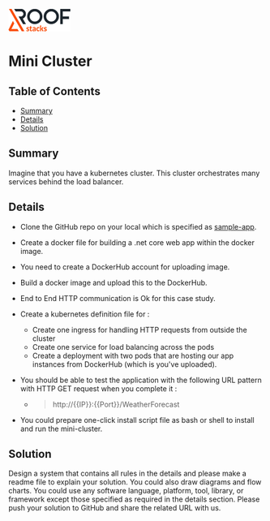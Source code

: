 ![RoofStacks Logo](../../roofstacks-logo.png)

# Mini Cluster

## Table of Contents
- [Summary](#summary)
- [Details](#details)
- [Solution](#solution)

## Summary
Imagine that you have a kubernetes cluster. This cluster orchestrates many services behind the load balancer.

## Details
- Clone the GitHub repo on your local which is specified as [sample-app](sample-app/).
- Create a docker file for building a .net core web app within the docker image.
- You need to create a DockerHub account for uploading image.
- Build a docker image and upload this to the DockerHub.
- End to End HTTP communication is Ok for this case study.
- Create a kubernetes definition file for :
     - Create one ingress for handling HTTP requests from outside the cluster 
     - Create one service for load balancing across the pods 
     - Create a deployment with two pods that are hosting our app instances from DockerHub (which is you've uploaded).
- You should be able to test the application with the following URL pattern with HTTP GET request when you complete it :
     - > http://{{IP}}:{{Port}}/WeatherForecast

- You could prepare one-click install script file as bash or shell to install and run the mini-cluster.

## Solution
Design a system that contains all rules in the details and please make a readme file to explain your solution. You could also draw diagrams and flow charts. You could use any software language, platform, tool, library, or framework except those specified as required in the details section. Please push your solution to GitHub and share the related URL with us.
